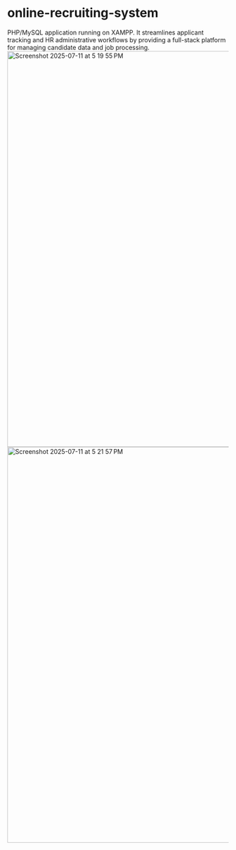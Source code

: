# online-recruiting-system
 PHP/MySQL application running on XAMPP. It streamlines applicant tracking and HR administrative workflows by providing a full-stack platform for managing candidate data and job processing.<img width="1440" height="900" alt="Screenshot 2025-07-11 at 5 19 55 PM" src="https://github.com/user-attachments/assets/32fe4cdd-fced-4df6-9737-b0130871fa92" />
<img width="1440" height="900" alt="Screenshot 2025-07-11 at 5 21 57 PM" src="https://github.com/user-attachments/assets/83afe0b7-0bdb-44f6-b43c-1a92bc01ca37" />
